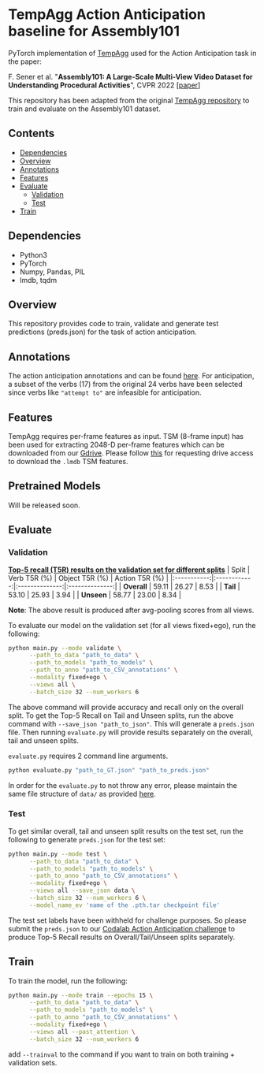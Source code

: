# TempAgg Action Anticipation baseline for Assembly101

PyTorch implementation of [TempAgg](https://www.ecva.net/papers/eccv_2020/papers_ECCV/papers/123610154.pdf) used for the Action Anticipation task in the paper:

F. Sener et al. "**Assembly101: A Large-Scale Multi-View Video Dataset for Understanding Procedural Activities**", CVPR 2022 [[paper](https://arxiv.org/pdf/2203.14712.pdf)]

This repository has been adapted from the original [TempAgg repository](https://github.com/dibschat/tempAgg) to train and evaluate on the Assembly101 dataset.

## Contents
* [Dependencies](#dependencies)
* [Overview](#overview)
* [Annotations](#annotations)
* [Features](#features)
* [Evaluate](#evaluate)
  * [Validation](#validation)
  * [Test](#test)
* [Train](#train)


## Dependencies
* Python3
* PyTorch
* Numpy, Pandas, PIL
* lmdb, tqdm

## Overview

This repository provides code to train, validate and generate test predictions (preds.json) for the task of action anticipation.

## Annotations

The action anticipation annotations and can be found [here](https://drive.google.com/drive/folders/1i_JsDmFt_sQ1T5ohEPAkCyyUkrJnY-rL). For anticipation, a subset of the verbs (17) from the original 24 verbs have been selected since verbs like `"attempt to"` are infeasible for anticipation.

## Features

TempAgg requires per-frame features as input. TSM (8-frame input) has been used for extracting 2048-D per-frame features which can be downloaded from our [Gdrive](https://drive.google.com/drive/folders/1nh8PHwEw04zxkkkKlfm4fsR3IPEDvLKj). Please follow [this](https://github.com/assembly-101/assembly101-download-scripts) for requesting drive access to download the `.lmdb` TSM features.

## Pretrained Models

Will be released soon.

## Evaluate

### Validation
<u>**Top-5 recall (T5R) results on the validation set for different splits**</u>
|  Split      | Verb T5R (%) | Object T5R (%) | Action T5R (%) |
|:-----------:|:------------:|:--------------:|:--------------:|
| **Overall** |     59.11    |      26.27     |      8.53      |
|  **Tail**   |     53.10    |      25.93     |      3.94      |
| **Unseen**  |     58.77    |      23.00     |      8.34      |

**Note**: The above result is produced after avg-pooling scores from all views.

To evaluate our model on the validation set (for all views fixed+ego), run the following:

```bash
python main.py --mode validate \
      --path_to_data "path_to_data" \
      --path_to_models "path_to_models" \
      --path_to_anno "path_to_CSV_annotations" \
      --modality fixed+ego \
      --views all \
      --batch_size 32 --num_workers 6
```

The above command will provide accuracy and recall only on the overall split. To get the Top-5 Recall on Tail and Unseen splits, run the above command with `--save_json "path_to_json"`. This will generate a `preds.json` file. Then running `evaluate.py` will provide results separately on the overall, tail and unseen splits.

`evaluate.py` requires 2 command line arguments.
```bash
python evaluate.py "path_to_GT.json" "path_to_preds.json"
```

In order for the `evaluate.py` to not throw any error, please maintain the same file structure of `data/` as provided [here](https://drive.google.com/drive/folders/1i_JsDmFt_sQ1T5ohEPAkCyyUkrJnY-rL).

### Test
To get similar overall, tail and unseen split results on the test set, run the following to generate `preds.json` for the test set:

```bash
python main.py --mode test \
      --path_to_data "path_to_data" \
      --path_to_models "path_to_models" \
      --path_to_anno "path_to_CSV_annotations" \
      --modality fixed+ego \
      --views all --save_json data \
      --batch_size 32 --num_workers 6 \
      --model_name_ev 'name of the .pth.tar checkpoint file'
```
The test set labels have been withheld for challenge purposes. So please submit the `preds.json` to our [Codalab Action Anticipation challenge](TBD) to produce Top-5 Recall results on Overall/Tail/Unseen splits separately.

## Train

To train the model, run the following:

```bash
python main.py --mode train --epochs 15 \
      --path_to_data "path_to_data" \
      --path_to_models "path_to_models" \
      --path_to_anno "path_to_CSV_annotations" \
      --modality fixed+ego \
      --views all --past_attention \
      --batch_size 32 --num_workers 6
```

add `--trainval` to the command if you want to train on both training + validation sets.

